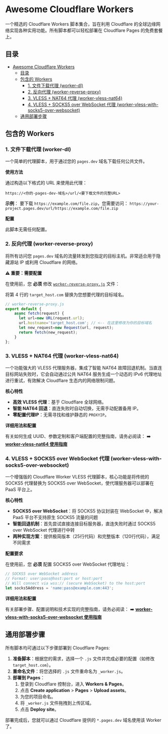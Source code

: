 # Awesome Cloudflare Workers

一个精选的 Cloudflare Workers 脚本集合，旨在利用 Cloudflare 的全球边缘网络实现各种实用功能。所有脚本都可以轻松部署在 Cloudflare Pages 的免费套餐上。

## 目录

- [Awesome Cloudflare Workers](#awesome-cloudflare-workers)
  - [目录](#目录)
  - [包含的 Workers](#包含的-workers)
    - [1. 文件下载代理 (worker-dl)](#1-文件下载代理-worker-dl)
    - [2. 反向代理 (worker-reverse-proxy)](#2-反向代理-worker-reverse-proxy)
    - [3. VLESS + NAT64 代理 (worker-vless-nat64)](#3-vless--nat64-代理-worker-vless-nat64)
    - [4. VLESS + SOCKS5 over WebSocket 代理 (worker-vless-with-socks5-over-websocket)](#4-vless--socks5-over-websocket-代理-worker-vless-with-socks5-over-websocket)
  - [通用部署步骤](#通用部署步骤)

## 包含的 Workers

### 1. 文件下载代理 (worker-dl)

一个简单的代理脚本，用于通过您的 `pages.dev` 域名下载任何公共文件。

**使用方法**

通过构造以下格式的 URL 来使用此代理：

```
https://<你的-pages-dev-域名>/url/<要下载文件的完整URL>
```

**示例**：
要下载 `https://example.com/file.zip`，您需要访问：
`https://your-project.pages.dev/url/https://example.com/file.zip`

**配置**

此脚本无需任何配置。

### 2. 反向代理 (worker-reverse-proxy)

将所有访问您 `pages.dev` 域名的流量转发到您指定的目标主机。非常适合用于隐藏源站 IP 或利用 Cloudflare 的网络。

**⚠️ 重要：需要配置**

在使用前，您 **必须** 修改 [`worker-reverse-proxy.js`](c:/Users/Yulin/Documents/GitHub/awesome_cloudflare_workers/worker-reverse-proxy.js:4) 文件：

将第 4 行的 `target_host.com` 替换为您想要代理的目标域名。

```javascript
// worker-reverse-proxy.js
export default {
    async fetch(request) {
      let url=new URL(request.url);
      url.hostname='target_host.com'; // <-- 在这里修改为你的目标域名
      let new_request=new Request(url, request);
      return fetch(new_request);
    }
};
```

### 3. VLESS + NAT64 代理 (worker-vless-nat64)

一个功能强大的 VLESS 代理服务器，集成了智能 NAT64 故障回退机制。当直连目标网站失败时，它会自动通过公共 NAT64 服务生成一个动态的 IPv6 代理地址进行重试，有效解决 Cloudflare 生态内的网络限制问题。

**核心特性**

- **高效 VLESS 代理**：基于 Cloudflare 全球网络。
- **智能 NAT64 回退**：直连失败时自动切换，无需手动配置备用 IP。
- **零配置代理IP**：无需寻找和维护静态的 `PROXYIP`。

**详细用法和配置**

有关如何生成 UUID、参数定制和客户端配置的完整指南，请务必阅读：
➡️ **[worker-vless-nat64 使用指南](./worker-vless-nat64-usage.md)**

### 4. VLESS + SOCKS5 over WebSocket 代理 (worker-vless-with-socks5-over-websocket)

一个增强版的 Cloudflare Worker VLESS 代理脚本，核心功能是将传统的 SOCKS5 代理替换为 SOCKS5 over WebSocket，使代理服务器可以部署在 PaaS 平台上。

**核心特性**

- **SOCKS5 over WebSocket**：将 SOCKS5 协议封装在 WebSocket 中，解决 PaaS 平台不支持原生 SOCKS5 流量的问题
- **智能回退机制**：首先尝试直接连接目标服务器，直连失败时通过 SOCKS5 over WebSocket 代理进行中转
- **两种实现方案**：提供极简版本（25行代码）和完整版本（120行代码），满足不同需求

**配置要求**

在使用前，您 **必须** 配置 SOCKS5 over WebSocket 代理地址：

```javascript
// SOCKS5 over WebSocket address
// Format: user:pass@host:port or host:port
// Will connect via wss:// (secure WebSocket) to the host:port
let socks5Address = 'name:pass@example.com:443';
```

**详细用法和配置**

有关部署步骤、配置说明和技术实现的完整指南，请务必阅读：
➡️ **[worker-vless-with-socks5-over-websocket 使用指南](./worker-vless-with-socks5-over-websocket.md)**

## 通用部署步骤

所有脚本均可通过以下步骤部署到 Cloudflare Pages:

1.  **准备脚本**：根据您的需求，选择一个 `.js` 文件并完成必要的配置（如修改 `target_host.com`）。
2.  **重命名文件**：将您选择的 `.js` 文件重命名为 `_worker.js`。
3.  **部署到 Pages**：
    1.  登录到 Cloudflare 控制台，进入 **Workers & Pages**。
    2.  点击 **Create application** > **Pages** > **Upload assets**。
    3.  为您的项目命名。
    4.  将 `_worker.js` 文件拖拽到上传区域。
    5.  点击 **Deploy site**。

部署完成后，您就可以通过 Cloudflare 提供的 `*.pages.dev` 域名使用该 Worker 了。
